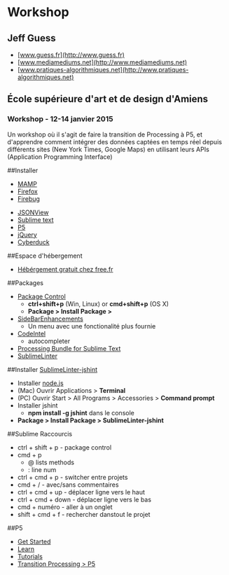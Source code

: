 Workshop
========================

## Jeff Guess
- [www.guess.fr](http://www.guess.fr)
- [www.mediamediums.net](http://www.mediamediums.net)
- [www.pratiques-algorithmiques.net](http://www.pratiques-algorithmiques.net)


## École supérieure d'art et de design d'Amiens
### Workshop - 12-14 janvier 2015

Un workshop où il s'agit de faire la transition de Processing à P5, et d'apprendre comment intégrer des données captées en temps réel depuis différents sites (New York Times, Google Maps) en utilisant leurs APIs (Application Programming Interface)


##Installer

- [MAMP](http://www.mamp.info/en/downloads/)
- [Firefox](https://www.mozilla.org/fr/firefox/new/)
- [Firebug](https://www.getfirebug.com/)
* [JSONView](http://jsonview.com/)
* [Sublime text](http://www.sublimetext.com/3)
* [P5](https://github.com/lmccart/p5.js)
* [jQuery](http://jquery.com/)
* [Cyberduck](https://cyberduck.io)


##Espace d'hébergement 
- [Hébérgement gratuit chez free.fr](https://subscribe.free.fr/accesgratuit/index.html)

##Packages
- [Package Control](https://sublime.wbond.net/installation)
	- **ctrl+shift+p** (Win, Linux) or **cmd+shift+p** (OS X)
	- **Package > Install Package >**
- [SideBarEnhancements](https://github.com/titoBouzout/SideBarEnhancements)
	- Un menu avec une fonctionalité plus fournie
- [CodeIntel](https://github.com/SublimeCodeIntel/SublimeCodeIntel)
	- autocompleter
- [Processing Bundle for Sublime Text](https://github.com/b-g/processing-sublime)
- [SublimeLinter](http://www.sublimelinter.com/en/latest/)

##Installer [SublimeLinter-jshint](https://github.com/SublimeCodeIntel/SublimeCodeIntel)
- Installer [node.js](http://nodejs.org/download/)
- (Mac) Ouvrir Applications > **Terminal**
- (PC) Ouvrir Start > All Programs > Accessories > **Command prompt**
- Installer jshint
	- **npm install -g jshint** dans le console
- **Package > Install Package > SublimeLinter-jshint**



##Sublime Raccourcis
- ctrl + shift + p - package control
- cmd + p
	- @  lists methods
	- :	 line num
- ctrl + cmd + p - switcher entre projets 
- cmd + / - avec/sans commentaires
- ctrl + cmd + up - déplacer ligne vers le haut
- ctrl + cmd + down - déplacer ligne vers le bas
- cmd + numéro - aller à un onglet
- shift + cmd + f - rechercher danstout le projet

##P5
- [Get Started](http://p5js.org/get-started/)
- [Learn](http://p5js.org/learn/)
- [Tutorials](http://processing.org/tutorials/)
- [Transition Processing > P5](https://github.com/lmccart/p5.js/wiki/Processing-transition)

